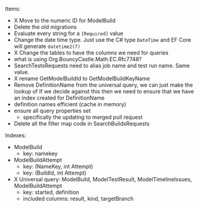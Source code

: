 Items:
- X Move to the numeric ID for ModelBuild
- Delete the old migrations
- Evaluate every string for a `[Required]` value
- Change the date time type. Just use the C# type `DateTime` and EF Core will
generate `datetime2(7)`
- X Change the tables to have the columns we need for queries
- what is using Org.BouncyCastle.Math.EC.Rfc7748?
- SearchTestsRequests need to alias job name and test run name. Same value.
- X rename  GetModelBuildId to GetModelBuildKeyName
- Remove DefinitionName from the universal query, we can just make the lookup of
If we decide against this then we need to ensure that we have an index created
for DefinitionName
- definition names efficient (cache in memory)
- ensure all query properties set 
    - specifically the updating to merged pull request
- Delete all the filter map code in SearchBuildsRequests


Indexes:
- ModelBuild 
    - key: namekey
- ModelBuildAttempt
    - key: (NameKey, int Attempt)
    - key: (BuildId, int Attempt)
- X Universal query: ModelBuild, ModelTestResult, ModelTimelineIssues, ModelBuildAttempt
    - key: started, definition
    - included columns: result, kind, targetBranch